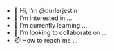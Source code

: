 - 👋 Hi, I’m @durlerjestin
- 👀 I’m interested in ...
- 🌱 I’m currently learning ...
- 💞️ I’m looking to collaborate on ...
- 📫 How to reach me ...

<!---
durlerjestin/durlerjestin is a ✨ special ✨ repository because its `README.md` (this file) appears on your GitHub profile.
You can click the Preview link to take a look at your changes.
--->
